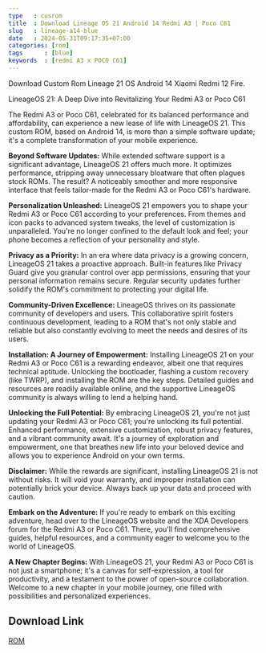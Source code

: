 ```yaml
---
type   : cusrom
title  : Download Lineage OS 21 Android 14 Redmi A3 | Poco C61
slug   : lineage-a14-blue
date   : 2024-05-31T09:17:35+07:00
categories: [rom]
tags      : [blue]
keywords  : [redmi A3 x POCO C61]
---
```


Download Custom Rom Lineage 21 OS Android 14 Xiaomi Redmi 12 Fire.

LineageOS 21: A Deep Dive into Revitalizing Your Redmi A3 or Poco C61

The Redmi A3 or Poco C61, celebrated for its balanced performance and affordability, can experience a new lease of life with LineageOS 21. This custom ROM, based on Android 14, is more than a simple software update; it's a complete transformation of your mobile experience.

**Beyond Software Updates:** While extended software support is a significant advantage, LineageOS 21 offers much more. It optimizes performance, stripping away unnecessary bloatware that often plagues stock ROMs. The result? A noticeably smoother and more responsive interface that feels tailor-made for the Redmi A3 or Poco C61's hardware.

**Personalization Unleashed:** LineageOS 21 empowers you to shape your Redmi A3 or Poco C61 according to your preferences. From themes and icon packs to advanced system tweaks, the level of customization is unparalleled. You're no longer confined to the default look and feel; your phone becomes a reflection of your personality and style.

**Privacy as a Priority:** In an era where data privacy is a growing concern, LineageOS 21 takes a proactive approach. Built-in features like Privacy Guard give you granular control over app permissions, ensuring that your personal information remains secure. Regular security updates further solidify the ROM's commitment to protecting your digital life.

**Community-Driven Excellence:** LineageOS thrives on its passionate community of developers and users. This collaborative spirit fosters continuous development, leading to a ROM that's not only stable and reliable but also constantly evolving to meet the needs and desires of its users.

**Installation: A Journey of Empowerment:** Installing LineageOS 21 on your Redmi A3 or Poco C61 is a rewarding endeavor, albeit one that requires technical aptitude. Unlocking the bootloader, flashing a custom recovery (like TWRP), and installing the ROM are the key steps. Detailed guides and resources are readily available online, and the supportive LineageOS community is always willing to lend a helping hand.

**Unlocking the Full Potential:** By embracing LineageOS 21, you're not just updating your Redmi A3 or Poco C61; you're unlocking its full potential. Enhanced performance, extensive customization, robust privacy features, and a vibrant community await. It's a journey of exploration and empowerment, one that breathes new life into your beloved device and allows you to experience Android on your own terms.

**Disclaimer:** While the rewards are significant, installing LineageOS 21 is not without risks. It will void your warranty, and improper installation can potentially brick your device. Always back up your data and proceed with caution.

**Embark on the Adventure:** If you're ready to embark on this exciting adventure, head over to the LineageOS website and the XDA Developers forum for the Redmi A3 or Poco C61. There, you'll find comprehensive guides, helpful resources, and a community eager to welcome you to the world of LineageOS.

**A New Chapter Begins:** With LineageOS 21, your Redmi A3 or Poco C61 is not just a smartphone; it's a canvas for self-expression, a tool for productivity, and a testament to the power of open-source collaboration. Welcome to a new chapter in your mobile journey, one filled with possibilities and personalized experiences.



## Download Link
[ROM](/)

